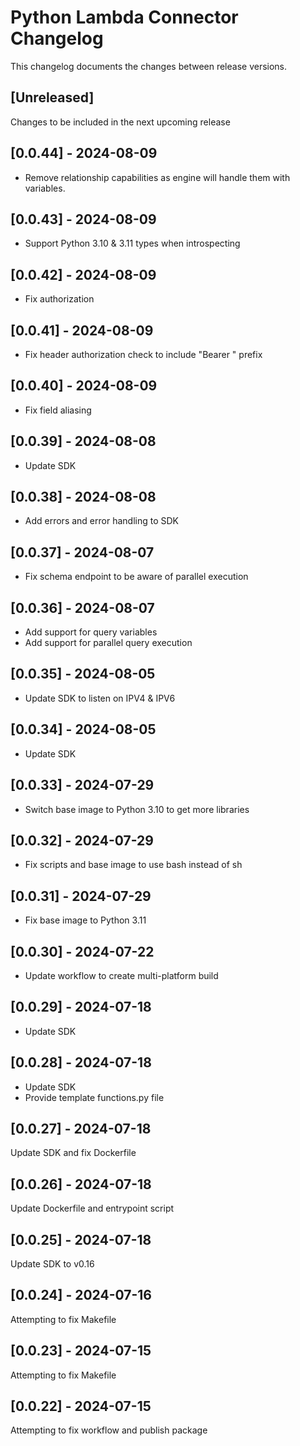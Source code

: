# Python Lambda Connector Changelog
This changelog documents the changes between release versions.

## [Unreleased]
Changes to be included in the next upcoming release

## [0.0.44] - 2024-08-09
* Remove relationship capabilities as engine will handle them with variables.

## [0.0.43] - 2024-08-09
* Support Python 3.10 & 3.11 types when introspecting

## [0.0.42] - 2024-08-09
* Fix authorization

## [0.0.41] - 2024-08-09
* Fix header authorization check to include "Bearer " prefix

## [0.0.40] - 2024-08-09
* Fix field aliasing

## [0.0.39] - 2024-08-08
* Update SDK

## [0.0.38] - 2024-08-08
* Add errors and error handling to SDK

## [0.0.37] - 2024-08-07
* Fix schema endpoint to be aware of parallel execution

## [0.0.36] - 2024-08-07
* Add support for query variables
* Add support for parallel query execution

## [0.0.35] - 2024-08-05
* Update SDK to listen on IPV4 & IPV6

## [0.0.34] - 2024-08-05
* Update SDK

## [0.0.33] - 2024-07-29
* Switch base image to Python 3.10 to get more libraries

## [0.0.32] - 2024-07-29
* Fix scripts and base image to use bash instead of sh

## [0.0.31] - 2024-07-29
* Fix base image to Python 3.11

## [0.0.30] - 2024-07-22
* Update workflow to create multi-platform build

## [0.0.29] - 2024-07-18
* Update SDK

## [0.0.28] - 2024-07-18
* Update SDK
* Provide template functions.py file

## [0.0.27] - 2024-07-18
Update SDK and fix Dockerfile

## [0.0.26] - 2024-07-18
Update Dockerfile and entrypoint script

## [0.0.25] - 2024-07-18
Update SDK to v0.16

## [0.0.24] - 2024-07-16
Attempting to fix Makefile

## [0.0.23] - 2024-07-15
Attempting to fix Makefile

## [0.0.22] - 2024-07-15
Attempting to fix workflow and publish package